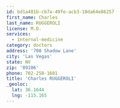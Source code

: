 ```yaml
---
id: bd1a481b-cb7a-49fe-acb3-10da64e86257
first_name: Charles
last_name: RUGGEROLI
license: M.D.
services:
  - internal-medicine
category: doctors
address: '700 Shadow Lane'
city: 'Las Vegas'
state: NV
zip: '89106'
phone: 702-258-1601
title: 'Charles RUGGEROLI'
_geoloc:
  lat: 36.1644
  lng: -115.165
---
```

